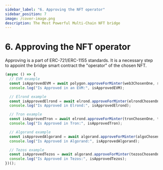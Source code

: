 ```yaml
---
sidebar_label: "6. Approving the NFT operator"
sidebar_position: 7
image: /cover-image.png
description: The Most Powerful Multi-Chain NFT bridge
---
```


# 6. Approving the NFT operator

Approving is a part of ERC-721/ERC-1155 standards. It is a necessary step to appoint the bridge smart contract the "operator" of the chosen NFT.

```javascript
(async () => {
  // EVM example
  const isApprovedEVM = await polygon.approveForMinter(web3ChosenOne, signer);
  console.log("Is Approved in an EVM:", isApprovedEVM);

  // Elrond example
  const isApprovedElrond = await elrond.approveForMinter(elrondChosenOne, elrondSigner);
  console.log("Is Approved in Elrond:", isApprovedElrond);

  // Tron example
  const isApprovedTron = await elrond.approveForMinter(tronChosenOne, tronSigner);
  console.log("Is Approved in Tron:", isApprovedTron);

  // Algorand example
  const isApprovedAlgorand = await algorand.approveForMinter(algoChosenOne, algorandSigner);
  console.log("Is Approved in Algorand:", isApprovedAlgorand);

  // Tezos example
  const isApprovedTezos = await algorand.approveForMinter(tezosChosenOne, tezosSigner);
  console.log("Is Approved in Tezos:", isApprovedTezos);
})();
```